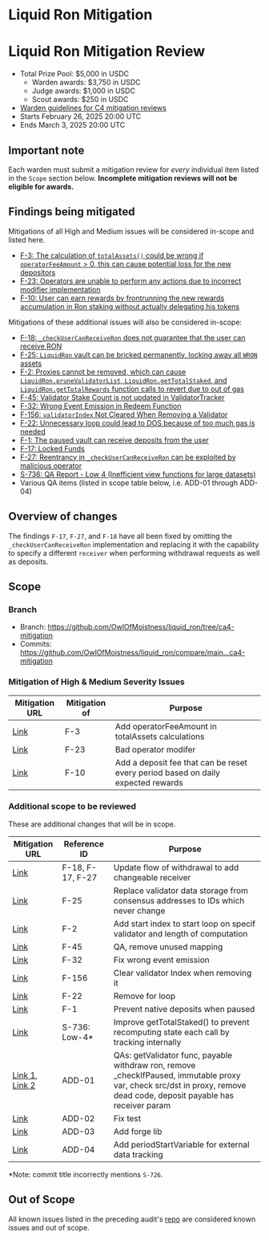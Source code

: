 # Liquid Ron Mitigation 

# Liquid Ron Mitigation Review
- Total Prize Pool: $5,000 in USDC
  - Warden awards: $3,750 in USDC
  - Judge awards: $1,000 in USDC
  - Scout awards: $250 in USDC
- [Warden guidelines for C4 mitigation reviews](https://code4rena.notion.site/Guidelines-for-C4-mitigation-reviews-ed10fc5cfbf640bd8dcec66f38b343c4)
- Starts February 26, 2025 20:00 UTC
- Ends March 3, 2025 20:00 UTC

## Important note 

Each warden must submit a mitigation review for *every* individual item listed in the `Scope` section below. **Incomplete mitigation reviews will not be eligible for awards.**

## Findings being mitigated

Mitigations of all High and Medium issues will be considered in-scope and listed here.

- [F-3: The calculation of `totalAssets()` could be wrong if `operatorFeeAmount` > 0, this can cause potential loss for the new depositors](https://code4rena.com/evaluate/2025-01-liquid-ron/findings/F-3)
- [F-23: Operators are unable to perform any actions due to incorrect modifier implementation](https://code4rena.com/evaluate/2025-01-liquid-ron/findings/F-23)
- [F-10: User can earn rewards by frontrunning the new rewards accumulation in Ron staking without actually delegating his tokens](https://code4rena.com/evaluate/2025-01-liquid-ron/findings/F-10)

Mitigations of these additional issues will also be considered in-scope:
- [F-18: `_checkUserCanReceiveRon` does not guarantee that the user can receive RON](https://code4rena.com/evaluate/2025-01-liquid-ron/findings/F-18)
- [F-25: `LiquidRon` vault can be bricked permanently, locking away all `WRON` assets](https://code4rena.com/evaluate/2025-01-liquid-ron/findings/F-25)
- [F-2: Proxies cannot be removed, which can cause `LiquidRon.pruneValidatorList`, `LiquidRon.getTotalStaked`, and `LiquidRon.getTotalRewards` function calls to revert due to out of gas](https://code4rena.com/evaluate/2025-01-liquid-ron/findings/F-2)
- [F-45: Validator Stake Count is not updated in ValidatorTracker](https://code4rena.com/evaluate/2025-01-liquid-ron/findings/F-45)
- [F-32: Wrong Event Emission in Redeem Function](https://code4rena.com/evaluate/2025-01-liquid-ron/findings/F-32)
- [F-156: `validatorIndex` Not Cleared When Removing a Validator](https://code4rena.com/evaluate/2025-01-liquid-ron/findings/F-156)
- [F-22: Unnecessary loop could lead to DOS because of too much gas is needed](https://code4rena.com/evaluate/2025-01-liquid-ron/findings/F-22)
- [F-1: The paused vault can receive deposits from the user](https://code4rena.com/evaluate/2025-01-liquid-ron/findings/F-1)
- [F-17: Locked Funds](https://code4rena.com/evaluate/2025-01-liquid-ron/findings/F-17)
- [F-27: Reentrancy in `_checkUserCanReceiveRon` can be exploited by malicious operator](https://code4rena.com/evaluate/2025-01-liquid-ron/findings/F-27)
- [S-736: QA Report - Low 4 (Inefficient view functions for large datasets)](https://code4rena.com/evaluate/2025-01-liquid-ron/findings/S-736)
- Various QA items (listed in scope table below, i.e. ADD-01 through ADD-04)

## Overview of changes 

The findings `F-17`, `F-27`, and `F-18` have all been fixed by omitting the `_checkUserCanReceiveRon` implementation and replacing it with the capability to specify a different `receiver` when performing withdrawal requests as well as deposits.

## Scope

### Branch
- Branch: https://github.com/OwlOfMoistness/liquid_ron/tree/ca4-mitigation
- Commits: https://github.com/OwlOfMoistness/liquid_ron/compare/main...ca4-mitigation

### Mitigation of High & Medium Severity Issues
| Mitigation URL | Mitigation of | Purpose | 
| ----------- | ------------- | ----------- |
| [Link](https://github.com/OwlOfMoistness/liquid_ron/commit/c30c35b1b5a4adcc46f1d20506a9816f1fec275c) | F-3 | Add operatorFeeAmount in totalAssets calculations | 
| [Link](https://github.com/OwlOfMoistness/liquid_ron/commit/af83a41854f38a7defef97dde2e8a5a97a0f13d1) | F-23 | Bad operator modifer | 
| [Link](https://github.com/OwlOfMoistness/liquid_ron/commit/3eb49f91241ef3bf1c8bedda4180ac1c36e80995) | F-10 | Add a deposit fee that can be reset every period based on daily expected rewards | 

### Additional scope to be reviewed
These are additional changes that will be in scope.

| Mitigation URL | Reference ID | Purpose | 
| ----------- | ------------- | ----------- |
| [Link](https://github.com/OwlOfMoistness/liquid_ron/commit/14fd27de293430d97aab2b5fe746d2513426dc05) | F-18, F-17, F-27 | Update flow of withdrawal to add changeable receiver |
| [Link](https://github.com/OwlOfMoistness/liquid_ron/commit/0d4844c9697a9365760c7eb1673f5e51c37281b2) | F-25 | Replace validator data storage from consensus addresses to IDs which never change |
| [Link](https://github.com/OwlOfMoistness/liquid_ron/commit/ea748e02c9dbf700d24e28db1fb9a586ffc24c87) | F-2 | Add start index to start loop on specif validator and length of computation |
| [Link](https://github.com/OwlOfMoistness/liquid_ron/commit/15ef42af4bd5391b43824b262affe605176b3aa4) | F-45 | QA, remove unused mapping |
| [Link](https://github.com/OwlOfMoistness/liquid_ron/commit/c3b19f0c0ffb5a9cfbf56859a35e3e672bf0cb0d) | F-32 | Fix wrong event emission |
| [Link](https://github.com/OwlOfMoistness/liquid_ron/commit/1780ebde0ec92c1c9523dd56bb72960ef8f9f169) | F-156 | Clear validator Index when removing it |
| [Link](https://github.com/OwlOfMoistness/liquid_ron/commit/af2165659f4c721e9caa91df8f69db4859360955) | F-22 | Remove for loop |
| [Link](https://github.com/OwlOfMoistness/liquid_ron/commit/64a6dfed2ba5691a492883b1efe60f5b7814690e) | F-1 | Prevent native deposits when paused |
| [Link](https://github.com/OwlOfMoistness/liquid_ron/commit/e275282e9365e7b2e0295c464d69197f272c0338) | S-736: Low-4&ast;| Improve getTotalStaked() to prevent recomputing state each call by tracking internally |
| [Link 1](https://github.com/OwlOfMoistness/liquid_ron/commit/08cf347939feafca4681469a2a33606ca826c055), [Link 2](https://github.com/OwlOfMoistness/liquid_ron/commit/415665dcd7b8cac90b3540c90c3bc32ceaec9121) | ADD-01 | QAs: getValidator func, payable withdraw ron, remove _checkIfPaused, immutable proxy var, check src/dst in proxy, remove dead code, deposit payable has receiver param |
| [Link](https://github.com/OwlOfMoistness/liquid_ron/commit/be97c210ae421bc0e9a5147c2ede584caea0bb53) | ADD-02 | Fix test |
| [Link](https://github.com/OwlOfMoistness/liquid_ron/commit/354c741e989f5d27a2f55b68b190a7fc71b26135) | ADD-03 | Add forge lib |
| [Link](https://github.com/OwlOfMoistness/liquid_ron/commit/017f2bb1e2d7de54726969529eec1f3be9cc4329) | ADD-04 | Add periodStartVariable for external data tracking |

&ast;Note: commit title incorrectly mentions `S-726`.

## Out of Scope

All known issues listed in the preceding audit's [repo](https://github.com/code-423n4/2025-01-liquid-ron) are considered known issues and out of scope.

